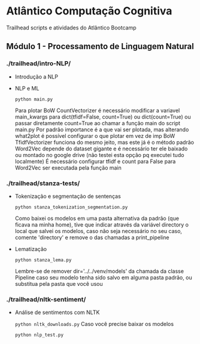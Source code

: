 # Atlântico Computação Cognitiva

Trailhead scripts e atividades do Atlântico Bootcamp

## Módulo 1 - Processamento de Linguagem Natural

### ./trailhead/intro-NLP/
-	Introdução a NLP
-	NLP e ML

    `python main.py`

    Para plotar BoW CountVectorizer é necessário modificar a variavel
    main_kwargs para dict(tfidf=False, count=True) ou dict(count=True) ou
    passar diretamente count=True ao chamar a função main
    do script main.py
    Por padrão importance é a que vai ser plotada, mas
    alterando what2plot é possível configurar o que plotar em vez de imp
    BoW TfidfVectorizer funciona do mesmo jeito, mas este já é o método padrão
    Word2Vec depende do dataset gigante e é necessário ter ele baixado ou
    montado no google drive (não testei esta opção pq executei tudo localmente)
    É necessário configurar tfidf e count para False para Word2Vec ser
    executada pela função main

### ./trailhead/stanza-tests/
-	Tokenização e segmentação de sentenças

    `python stanza_tokenization_segmentation.py`

    Como baixei os modelos em uma pasta alternativa da padrão (que ficava na
    minha home), tive que indicar através da variável directory o local que
    salvei os modelos, caso não seja necessário no seu caso, comente
    'directory' e remove o das chamadas a print_pipeline

-   Lematização

    `python stanza_lema.py`

    Lembre-se de remover dir='../../venv/models' da chamada da classe Pipeline
    caso seu modelo tenha sido salvo em alguma pasta padrão, ou substitua pela
    pasta que você usou

### ./trailhead/nltk-sentiment/
-   Análise de sentimentos com NLTK

    `python nltk_downloads.py` Caso você precise baixar os modelos

    `python nlp_test.py`
